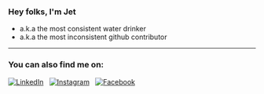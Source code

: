 ### Hey folks, I'm Jet

- a.k.a the most consistent water drinker
- a.k.a the most inconsistent github contributor

---

### You can also find me on:

[![LinkedIn](https://img.shields.io/badge/linkedin-%230077B5.svg?&style=for-the-badge&logo=linkedin&logoColor=white)](https://www.linkedin.com/in/jet-chang/) &nbsp;
[![Instagram](https://img.shields.io/badge/instagram-%23E4405F.svg?&style=for-the-badge&logo=instagram&logoColor=white)](https://www.instagram.com/j900213/) &nbsp;
[![Facebook](https://img.shields.io/badge/facebook-%231877F2.svg?&style=for-the-badge&logo=facebook&logoColor=white)](https://www.facebook.com/jet.chang.520)

[linkedin]: https://www.linkedin.com/in/jet-chang/
[instagram]: https://www.instagram.com/j900213/
[facebook]: https://www.facebook.com/jet.chang.520
